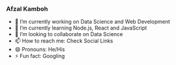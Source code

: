 ### Afzal Kamboh

- 🔭 I’m currently working on Data Science and Web Development
- 🌱 I’m currently learning Node.js, React and JavaScript
- 👯 I’m looking to collaborate on Data Science
- 📫 How to reach me: Check Social Links
- 😄 Pronouns: He/His
- ⚡ Fun fact: Googling

